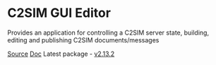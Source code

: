 # C2SIM GUI Editor

Provides an application for controlling a C2SIM server state, building, editing and publishing C2SIM documents/messages

[Source](C2SIMGUI)
[Doc](C2SIMGUI\C2SIMGUI_User_Guide_v2.12.1.pdf)
Latest package - [v2.13.2](https://github.com/OpenC2SIM/OpenC2SIM.github.io/blob/master/C2SIMGUIv2.13.2.zip)
